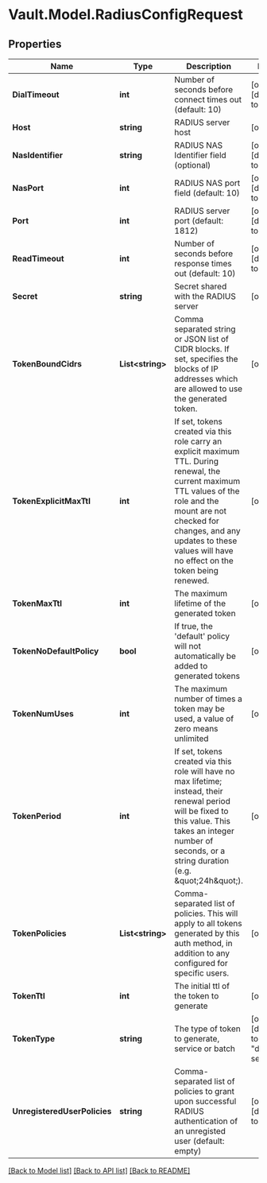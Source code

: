 # Vault.Model.RadiusConfigRequest

## Properties

Name | Type | Description | Notes
------------ | ------------- | ------------- | -------------
**DialTimeout** | **int** | Number of seconds before connect times out (default: 10) | [optional] [default to 10]
**Host** | **string** | RADIUS server host | [optional] 
**NasIdentifier** | **string** | RADIUS NAS Identifier field (optional) | [optional] [default to ""]
**NasPort** | **int** | RADIUS NAS port field (default: 10) | [optional] [default to 10]
**Port** | **int** | RADIUS server port (default: 1812) | [optional] [default to 1812]
**ReadTimeout** | **int** | Number of seconds before response times out (default: 10) | [optional] [default to 10]
**Secret** | **string** | Secret shared with the RADIUS server | [optional] 
**TokenBoundCidrs** | **List&lt;string&gt;** | Comma separated string or JSON list of CIDR blocks. If set, specifies the blocks of IP addresses which are allowed to use the generated token. | [optional] 
**TokenExplicitMaxTtl** | **int** | If set, tokens created via this role carry an explicit maximum TTL. During renewal, the current maximum TTL values of the role and the mount are not checked for changes, and any updates to these values will have no effect on the token being renewed. | [optional] 
**TokenMaxTtl** | **int** | The maximum lifetime of the generated token | [optional] 
**TokenNoDefaultPolicy** | **bool** | If true, the &#39;default&#39; policy will not automatically be added to generated tokens | [optional] 
**TokenNumUses** | **int** | The maximum number of times a token may be used, a value of zero means unlimited | [optional] 
**TokenPeriod** | **int** | If set, tokens created via this role will have no max lifetime; instead, their renewal period will be fixed to this value. This takes an integer number of seconds, or a string duration (e.g. \&quot;24h\&quot;). | [optional] 
**TokenPolicies** | **List&lt;string&gt;** | Comma-separated list of policies. This will apply to all tokens generated by this auth method, in addition to any configured for specific users. | [optional] 
**TokenTtl** | **int** | The initial ttl of the token to generate | [optional] 
**TokenType** | **string** | The type of token to generate, service or batch | [optional] [default to "default-service"]
**UnregisteredUserPolicies** | **string** | Comma-separated list of policies to grant upon successful RADIUS authentication of an unregisted user (default: empty) | [optional] [default to ""]

[[Back to Model list]](../README.md#documentation-for-models) [[Back to API list]](../README.md#documentation-for-api-endpoints) [[Back to README]](../README.md)


